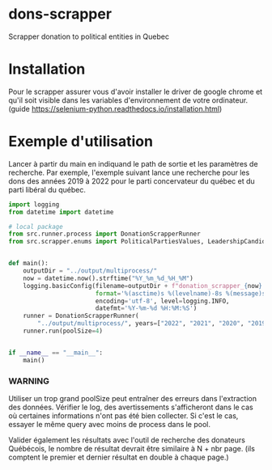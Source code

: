 # dons-scrapper

Scrapper donation to political entities in Quebec

# Installation

Pour le scrapper assurer vous d'avoir installer le driver de google chrome et qu'il soit visible dans les variables d'environnement de votre ordinateur. (guide https://selenium-python.readthedocs.io/installation.html)

# Exemple d'utilisation

Lancer à partir du main en indiquand le path de sortie et les paramètres de recherche. Par exemple, l'exemple suivant lance une recherche pour les dons des années 2019 à 2022 pour le parti concervateur du québec et du parti libéral du québec.

```py
import logging
from datetime import datetime

# local package
from src.runner.process import DonationScrapperRunner
from src.scrapper.enums import PoliticalPartiesValues, LeadershipCandidateValues


def main():
    outputDir = "../output/multiprocess/"
    now = datetime.now().strftime("%Y_%m_%d_%H_%M")
    logging.basicConfig(filename=outputDir + f"donation_scrapper_{now}.log",
                        format='%(asctime)s %(levelname)-8s %(message)s',
                        encoding='utf-8', level=logging.INFO,
                        datefmt='%Y-%m-%d %H:%M:%S')
    runner = DonationScrapperRunner(
        "../output/multiprocess/", years=["2022", "2021", "2020", "2019"], parties=[PoliticalPartiesValues.PCQ_CPQ, PoliticalPartiesValues.PLQ_QLP])
    runner.run(poolSize=4)


if __name__ == "__main__":
    main()
```

### WARNING

Utiliser un trop grand poolSize peut entraîner des erreurs dans l'extraction des données. Vérifier le log, des avertissements s'afficheront dans le cas où certaines informations n'ont pas été bien collecter. Si c'est le cas, essayer le même query avec moins
de process dans le pool.

Valider également les résultats avec l'outil de recherche des donateurs Québécois, le nombre de résultat devrait être similaire à N + nbr page. (ils comptent le premier et dernier résultat en double à chaque page.)
